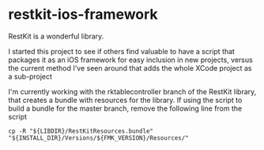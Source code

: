 restkit-ios-framework
=====================

RestKit is a wonderful library.

I started this project to see if others find valuable to have a script that packages it as an iOS framework for easy
inclusion in new projects, versus the current method I've seen around that adds the whole XCode project as a sub-project

I'm currently working with the rktablecontroller branch of the RestKit library, that creates a bundle with resources for
the library.  If using the script to build a bundle for the master branch, remove the following line from the script

    cp -R "${LIBDIR}/RestKitResources.bundle" "${INSTALL_DIR}/Versions/${FMK_VERSION}/Resources/"



